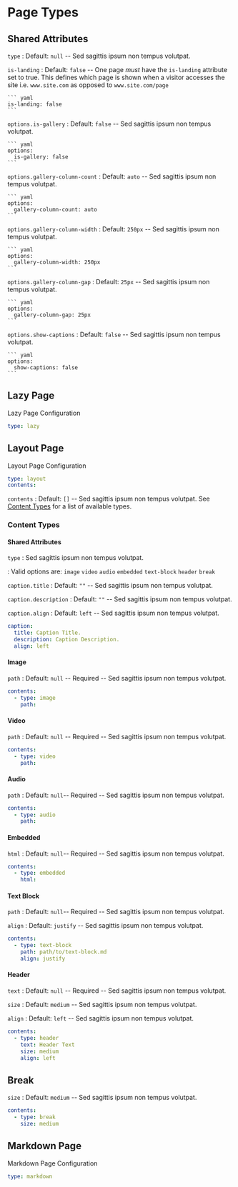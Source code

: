# Page Types

## Shared Attributes

`type`
:   Default: `null` -- Sed sagittis ipsum non tempus volutpat.

`is-landing`
:   Default: `false` -- One page *must* have the `is-landing` attribute set to true. This defines which page is shown when a visitor accesses the site i.e. `www.site.com` as opposed to `www.site.com/page`

    ``` yaml
    is-landing: false
    ```

`options.is-gallery`
:   Default: `false` -- Sed sagittis ipsum non tempus volutpat.

    ``` yaml
    options:
      is-gallery: false
    ```

`options.gallery-column-count`
:   Default: `auto` -- Sed sagittis ipsum non tempus volutpat.

    ``` yaml
    options:
      gallery-column-count: auto
    ```

`options.gallery-column-width`
:   Default: `250px` -- Sed sagittis ipsum non tempus volutpat.

    ``` yaml
    options:
      gallery-column-width: 250px
    ```

`options.gallery-column-gap`
:   Default: `25px` -- Sed sagittis ipsum non tempus volutpat.

    ``` yaml
    options:
      gallery-column-gap: 25px
    ```

`options.show-captions`
:   Default: `false` -- Sed sagittis ipsum non tempus volutpat.

    ``` yaml
    options:
      show-captions: false
    ```

## Lazy Page

Lazy Page Configuration

``` yaml
type: lazy
```

## Layout Page

Layout Page Configuration

``` yaml
type: layout
contents:
```

`contents`
:   Default: `[]` -- Sed sagittis ipsum non tempus volutpat. See [Content Types](#content-types) for a list of available types.

### Content Types

#### Shared Attributes

`type`
:   Sed sagittis ipsum non tempus volutpat.

:   Valid options are: `image` `video` `audio` `embedded` `text-block` `header` `break`

`caption.title`
:   Default: `""` -- Sed sagittis ipsum non tempus volutpat.

`caption.description`
:   Default: `""` -- Sed sagittis ipsum non tempus volutpat.

`caption.align`
:   Default: `left` -- Sed sagittis ipsum non tempus volutpat.

``` yaml
caption:
  title: Caption Title.
  description: Caption Description.
  align: left
```

#### Image

`path`
:   Default: `null` -- Required -- Sed sagittis ipsum non tempus volutpat.

``` yaml
contents:
  - type: image
    path:
```

#### Video

`path`
:   Default: `null` -- Required -- Sed sagittis ipsum non tempus volutpat.

``` yaml
contents:
  - type: video
    path:
```

#### Audio

`path`
:   Default: `null`-- Required -- Sed sagittis ipsum non tempus volutpat.

``` yaml
contents:
  - type: audio
    path:
```

#### Embedded

`html`
:   Default: `null`-- Required -- Sed sagittis ipsum non tempus volutpat.

``` yaml
contents:
  - type: embedded
    html:
```

#### Text Block

`path`
:   Default: `null`-- Required -- Sed sagittis ipsum non tempus volutpat.

`align`
:   Default: `justify` -- Sed sagittis ipsum non tempus volutpat.

``` yaml
contents:
  - type: text-block
    path: path/to/text-block.md
    align: justify
```

#### Header

`text`
:   Default: `null` -- Required -- Sed sagittis ipsum non tempus volutpat.

`size`
:   Default: `medium` -- Sed sagittis ipsum non tempus volutpat.

`align`
:   Default: `left` -- Sed sagittis ipsum non tempus volutpat.

``` yaml
contents:
  - type: header
    text: Header Text
    size: medium
    align: left
```

## Break

`size`
:   Default: `medium` -- Sed sagittis ipsum non tempus volutpat.

``` yaml
contents:
  - type: break
    size: medium
```

## Markdown Page

Markdown Page Configuration

``` yaml
type: markdown
```
